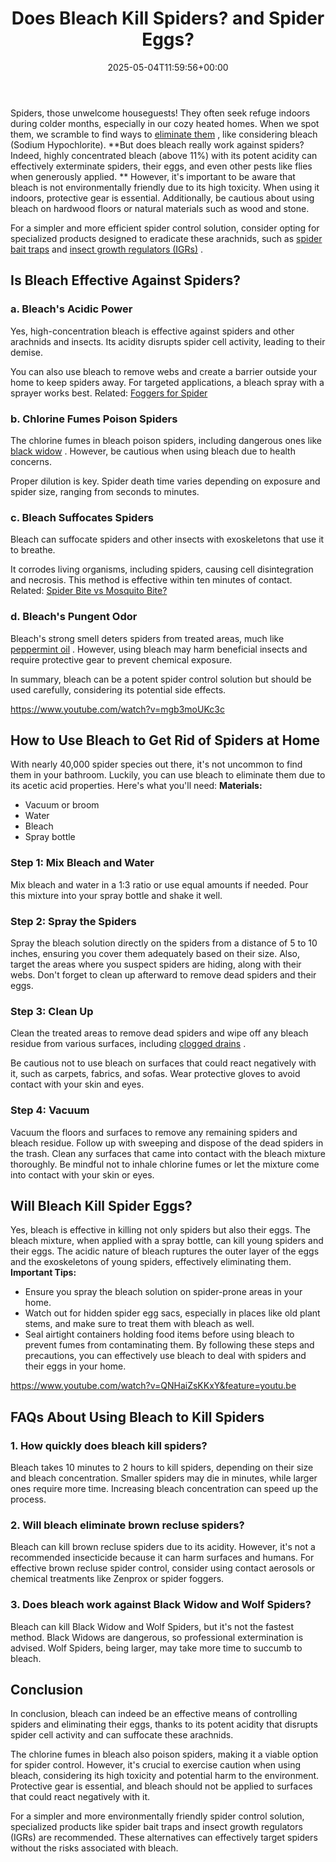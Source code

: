﻿---
layout: post
title: Does Bleach Kill Spiders? and Spider Eggs?
date: '2025-05-04T11:59:56+00:00'
categories:
- Guide
- Spiders
tags: []
slug: /does-bleach-kill-spiders/
lastmod: 2025-05-07T12:21:26+03:00
---

Spiders, those unwelcome houseguests! They often seek refuge indoors during colder months, especially in our cozy heated homes. When we spot them, we scramble to find ways to
[eliminate them](https://pestpolicy.com/how-to-get-rid-of-spiders/)
, like considering bleach (Sodium Hypochlorite).
**But does bleach  really work against spiders? Indeed, highly concentrated bleach (above 11%) with its potent acidity can effectively exterminate spiders, their eggs, and even other pests like flies when generously applied. **
However, it's important to be aware that bleach is not environmentally friendly due to its high toxicity. When using it indoors, protective gear is essential. Additionally, be cautious about using bleach on hardwood floors or natural materials such as wood and stone.

For a simpler and more efficient spider control solution, consider opting for specialized products designed to eradicate these arachnids, such as
[spider bait traps](https://pestpolicy.com/best-spider-traps/)
and
[insect growth regulators (IGRs)](https://pestpolicy.com/best-spider-killer/)
.
## **Is Bleach Effective Against Spiders?**
### **a. Bleach's Acidic Power**
Yes, high-concentration bleach is effective against spiders and other arachnids and insects. Its acidity disrupts spider cell activity, leading to their demise.

You can also use bleach to remove webs and create a barrier outside your home to keep spiders away. For targeted applications, a bleach spray with a sprayer works best.
Related:
[Foggers for Spider](https://pestpolicy.com/bug-bomb-for-spiders/)
### **b. Chlorine Fumes Poison Spiders**
The chlorine fumes in bleach poison spiders, including dangerous ones like
[black widow](https://pestpolicy.com/black-widow-spiders/)
. However, be cautious when using bleach due to health concerns.

Proper dilution is key. Spider death time varies depending on exposure and spider size, ranging from seconds to minutes.
### **c. Bleach Suffocates Spiders**
Bleach can suffocate spiders and other insects with exoskeletons that use it to breathe.

It corrodes living organisms, including spiders, causing cell disintegration and necrosis. This method is effective within ten minutes of contact.
Related:
[Spider Bite vs Mosquito Bite?](https://pestpolicy.com/spider-bite-vs-mosquito-bite/)
### **d. Bleach's Pungent Odor**
Bleach's strong smell deters spiders from treated areas, much like
[peppermint oil](https://pestpolicy.com/does-peppermint-oil-repel-spiders/)
. However, using bleach may harm beneficial insects and require protective gear to prevent chemical exposure.

In summary, bleach can be a potent spider control solution but should be used carefully, considering its potential side effects.

https://www.youtube.com/watch?v=mgb3moUKc3c
## **How to Use Bleach to Get Rid of Spiders at Home**
With nearly 40,000 spider species out there, it's not uncommon to find them in your bathroom. Luckily, you can use bleach to eliminate them due to its acetic acid properties. Here's what you'll need:
**Materials:**
- Vacuum or broom
- Water
- Bleach
- Spray bottle
### **Step 1: Mix Bleach and Water**
Mix bleach and water in a 1:3 ratio or use equal amounts if needed. Pour this mixture into your spray bottle and shake it well.
### **Step 2: Spray the Spiders**
Spray the bleach solution directly on the spiders from a distance of 5 to 10 inches, ensuring you cover them adequately based on their size. Also, target the areas where you suspect spiders are hiding, along with their webs. Don't forget to clean up afterward to remove dead spiders and their eggs.
### **Step 3: Clean Up**
Clean the treated areas to remove dead spiders and wipe off any bleach residue from various surfaces, including
[clogged drains](https://pestpolicy.com/best-drain-cleaner/)
.

Be cautious not to use bleach on surfaces that could react negatively with it, such as carpets, fabrics, and sofas. Wear protective gloves to avoid contact with your skin and eyes.
### **Step 4: Vacuum**
Vacuum the floors and surfaces to remove any remaining spiders and bleach residue. Follow up with sweeping and dispose of the dead spiders in the trash. Clean any surfaces that came into contact with the bleach mixture thoroughly. Be mindful not to inhale chlorine fumes or let the mixture come into contact with your skin or eyes.
## **Will Bleach Kill Spider Eggs?**
Yes, bleach is effective in killing not only spiders but also their eggs. The bleach mixture, when applied with a spray bottle, can kill young spiders and their eggs. The acidic nature of bleach ruptures the outer layer of the eggs and the exoskeletons of young spiders, effectively eliminating them.
**Important Tips:**
- Ensure you spray the bleach solution on spider-prone areas in your home.
- Watch out for hidden spider egg sacs, especially in places like old plant stems, and make sure to treat them with bleach as well.
- Seal airtight containers holding food items before using bleach to prevent fumes from contaminating them.
By following these steps and precautions, you can effectively use bleach to deal with spiders and their eggs in your home.

https://www.youtube.com/watch?v=QNHaiZsKKxY&feature=youtu.be
## FAQs About Using Bleach to Kill Spiders
### 1. How quickly does bleach kill spiders?
Bleach takes 10 minutes to 2 hours to kill spiders, depending on their size and bleach concentration. Smaller spiders may die in minutes, while larger ones require more time. Increasing bleach concentration can speed up the process.
### 2. Will bleach eliminate brown recluse spiders?
Bleach can kill brown recluse spiders due to its acidity. However, it's not a recommended insecticide because it can harm surfaces and humans. For effective brown recluse spider control, consider using contact aerosols or chemical treatments like Zenprox or spider foggers.
### 3. Does bleach work against Black Widow and Wolf Spiders?
Bleach can kill Black Widow and Wolf Spiders, but it's not the fastest method. Black Widows are dangerous, so professional extermination is advised. Wolf Spiders, being larger, may take more time to succumb to bleach.
## Conclusion
In conclusion, bleach can indeed be an effective means of controlling spiders and eliminating their eggs, thanks to its potent acidity that disrupts spider cell activity and can suffocate these arachnids.

The chlorine fumes in bleach also poison spiders, making it a viable option for spider control. However, it's crucial to exercise caution when using bleach, considering its high toxicity and potential harm to the environment. Protective gear is essential, and bleach should not be applied to surfaces that could react negatively with it.

For a simpler and more environmentally friendly spider control solution, specialized products like spider bait traps and insect growth regulators (IGRs) are recommended. These alternatives can effectively target spiders without the risks associated with bleach.